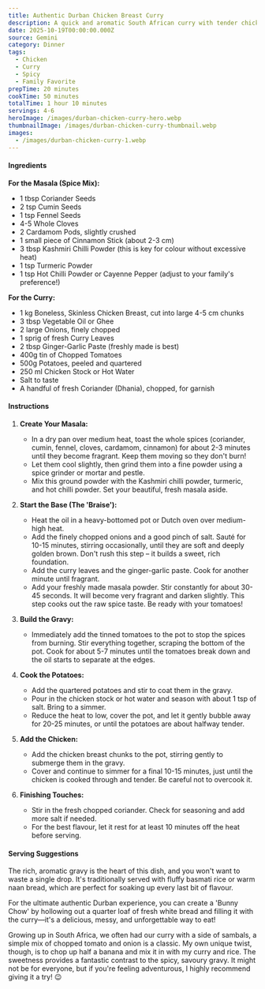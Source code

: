 ```yaml
---
title: Authentic Durban Chicken Breast Curry
description: A quick and aromatic South African curry with tender chicken breast, cooked in a rich, fragrant spice blend with potatoes. Authentic Durban flavor that's perfect for a weeknight.
date: 2025-10-19T00:00:00.000Z
source: Gemini
category: Dinner
tags:
  - Chicken
  - Curry
  - Spicy
  - Family Favorite
prepTime: 20 minutes
cookTime: 50 minutes
totalTime: 1 hour 10 minutes
servings: 4-6
heroImage: /images/durban-chicken-curry-hero.webp
thumbnailImage: /images/durban-chicken-curry-thumbnail.webp
images:
  - /images/durban-chicken-curry-1.webp
---
```


#### **Ingredients**

**For the Masala (Spice Mix):**

* 1 tbsp Coriander Seeds
* 2 tsp Cumin Seeds
* 1 tsp Fennel Seeds
* 4-5 Whole Cloves
* 2 Cardamom Pods, slightly crushed
* 1 small piece of Cinnamon Stick (about 2-3 cm)
* 3 tbsp Kashmiri Chilli Powder (this is key for colour without excessive heat)
* 1 tsp Turmeric Powder
* 1 tsp Hot Chilli Powder or Cayenne Pepper (adjust to your family's preference!)

**For the Curry:**

* 1 kg Boneless, Skinless Chicken Breast, cut into large 4-5 cm chunks
* 3 tbsp Vegetable Oil or Ghee
* 2 large Onions, finely chopped
* 1 sprig of fresh Curry Leaves
* 2 tbsp Ginger-Garlic Paste (freshly made is best)
* 400g tin of Chopped Tomatoes
* 500g Potatoes, peeled and quartered
* 250 ml Chicken Stock or Hot Water
* Salt to taste
* A handful of fresh Coriander (Dhania), chopped, for garnish

#### **Instructions**

1.  **Create Your Masala:**
    * In a dry pan over medium heat, toast the whole spices (coriander, cumin, fennel, cloves, cardamom, cinnamon) for about 2-3 minutes until they become fragrant. Keep them moving so they don't burn!
    * Let them cool slightly, then grind them into a fine powder using a spice grinder or mortar and pestle.
    * Mix this ground powder with the Kashmiri chilli powder, turmeric, and hot chilli powder. Set your beautiful, fresh masala aside.

2.  **Start the Base (The 'Braise'):**
    * Heat the oil in a heavy-bottomed pot or Dutch oven over medium-high heat.
    * Add the finely chopped onions and a good pinch of salt. Sauté for 10-15 minutes, stirring occasionally, until they are soft and deeply golden brown. Don't rush this step – it builds a sweet, rich foundation.
    * Add the curry leaves and the ginger-garlic paste. Cook for another minute until fragrant.
    * Add your freshly made masala powder. Stir constantly for about 30-45 seconds. It will become very fragrant and darken slightly. This step cooks out the raw spice taste. Be ready with your tomatoes!

3.  **Build the Gravy:**
    * Immediately add the tinned tomatoes to the pot to stop the spices from burning. Stir everything together, scraping the bottom of the pot. Cook for about 5-7 minutes until the tomatoes break down and the oil starts to separate at the edges.

4.  **Cook the Potatoes:**
    * Add the quartered potatoes and stir to coat them in the gravy.
    * Pour in the chicken stock or hot water and season with about 1 tsp of salt. Bring to a simmer.
    * Reduce the heat to low, cover the pot, and let it gently bubble away for 20-25 minutes, or until the potatoes are about halfway tender.

5.  **Add the Chicken:**
    * Add the chicken breast chunks to the pot, stirring gently to submerge them in the gravy.
    * Cover and continue to simmer for a final 10-15 minutes, just until the chicken is cooked through and tender. Be careful not to overcook it.

6.  **Finishing Touches:**
    * Stir in the fresh chopped coriander. Check for seasoning and add more salt if needed.
    * For the best flavour, let it rest for at least 10 minutes off the heat before serving.

#### **Serving Suggestions**

The rich, aromatic gravy is the heart of this dish, and you won't want to waste a single drop. It's traditionally served with fluffy basmati rice or warm naan bread, which are perfect for soaking up every last bit of flavour. 

For the ultimate authentic Durban experience, you can create a 'Bunny Chow' by hollowing out a quarter loaf of fresh white bread and filling it with the curry—it's a delicious, messy, and unforgettable way to eat! 

Growing up in South Africa, we often had our curry with a side of sambals, a simple mix of chopped tomato and onion is a classic. My own unique twist, though, is to chop up half a banana and mix it in with my curry and rice. The sweetness provides a fantastic contrast to the spicy, savoury gravy. It might not be for everyone, but if you're feeling adventurous, I highly recommend giving it a try! 😉
